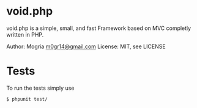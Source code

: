 # void.php
void.php is a simple, small, and fast Framework based on MVC completly written in PHP.

Author: Mogria <m0gr14@gmail.com>
License: MIT, see LICENSE

# Tests
To run the tests simply use

    $ phpunit test/
